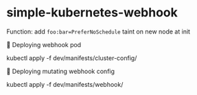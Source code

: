 # simple-kubernetes-webhook

Function: add `foo:bar=PreferNoSchedule` taint on new node at init

🚀 Deploying webhook pod

kubectl apply -f dev/manifests/cluster-config/


🚀 Deploying mutating webhook config

kubectl apply -f dev/manifests/webhook/
